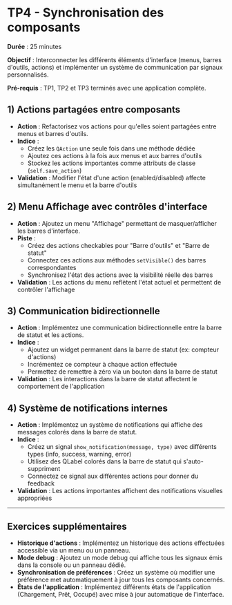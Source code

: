 # TP4 - Synchronisation des composants

**Durée** : 25 minutes

**Objectif** : Interconnecter les différents éléments d'interface (menus, barres d'outils, actions) et implémenter un système de communication par signaux personnalisés.

**Pré-requis** : TP1, TP2 et TP3 terminés avec une application complète.

## 1) Actions partagées entre composants

- **Action** : Refactorisez vos actions pour qu'elles soient partagées entre menus et barres d'outils.
- **Indice** : 
  - Créez les `QAction` une seule fois dans une méthode dédiée
  - Ajoutez ces actions à la fois aux menus et aux barres d'outils
  - Stockez les actions importantes comme attributs de classe (`self.save_action`)
- **Validation** : Modifier l'état d'une action (enabled/disabled) affecte simultanément le menu et la barre d'outils

## 2) Menu Affichage avec contrôles d'interface

- **Action** : Ajoutez un menu "Affichage" permettant de masquer/afficher les barres d'interface.
- **Piste** : 
  - Créez des actions checkables pour "Barre d'outils" et "Barre de statut"
  - Connectez ces actions aux méthodes `setVisible()` des barres correspondantes
  - Synchronisez l'état des actions avec la visibilité réelle des barres
- **Validation** : Les actions du menu reflètent l'état actuel et permettent de contrôler l'affichage

## 3) Communication bidirectionnelle

- **Action** : Implémentez une communication bidirectionnelle entre la barre de statut et les actions.
- **Indice** : 
  - Ajoutez un widget permanent dans la barre de statut (ex: compteur d'actions)
  - Incrémentez ce compteur à chaque action effectuée
  - Permettez de remettre à zéro via un bouton dans la barre de statut
- **Validation** : Les interactions dans la barre de statut affectent le comportement de l'application

## 4) Système de notifications internes

- **Action** : Implémentez un système de notifications qui affiche des messages colorés dans la barre de statut.
- **Indice** : 
  - Créez un signal `show_notification(message, type)` avec différents types (info, success, warning, error)
  - Utilisez des QLabel colorés dans la barre de statut qui s'auto-suppriment
  - Connectez ce signal aux différentes actions pour donner du feedback
- **Validation** : Les actions importantes affichent des notifications visuelles appropriées

---

## Exercices supplémentaires

- **Historique d'actions** : Implémentez un historique des actions effectuées accessible via un menu ou un panneau.
- **Mode debug** : Ajoutez un mode debug qui affiche tous les signaux émis dans la console ou un panneau dédié.
- **Synchronisation de préférences** : Créez un système où modifier une préférence met automatiquement à jour tous les composants concernés.
- **États de l'application** : Implémentez différents états de l'application (Chargement, Prêt, Occupé) avec mise à jour automatique de l'interface.
